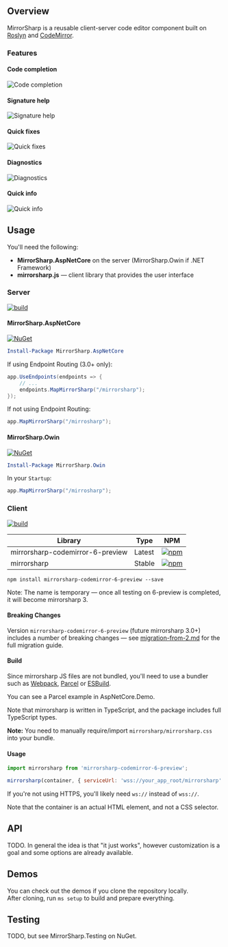 ## Overview

MirrorSharp is a reusable client-server code editor component built on [Roslyn](https://github.com/dotnet/roslyn) and [CodeMirror](https://codemirror.net/).

### Features
#### Code completion
![Code completion](📄readme/code-completion.png)

#### Signature help
![Signature help](📄readme/signature-help.png)

#### Quick fixes
![Quick fixes](📄readme/quick-fixes.png)

#### Diagnostics
![Diagnostics](📄readme/diagnostics.png)

#### Quick info
![Quick info](📄readme/infotips.png)

## Usage

You'll need the following:

- **MirrorSharp.AspNetCore** on the server (MirrorSharp.Owin if .NET Framework)
- **mirrorsharp.js** — client library that provides the user interface

### Server

[![build](https://img.shields.io/github/actions/workflow/status/ashmind/mirrorsharp/dotnet.yml?style=flat-square)](https://github.com/ashmind/mirrorsharp/actions/workflows/dotnet.yml)

#### MirrorSharp.AspNetCore
[![NuGet](https://img.shields.io/nuget/v/MirrorSharp.AspNetCore.svg?style=flat-square)](https://www.nuget.org/packages/MirrorSharp.AspNetCore)

```powershell
Install-Package MirrorSharp.AspNetCore
```

If using Endpoint Routing (3.0+ only):
```csharp
app.UseEndpoints(endpoints => {
    // ...
    endpoints.MapMirrorSharp("/mirrorsharp");
});
```

If not using Endpoint Routing:
```csharp
app.MapMirrorSharp("/mirrosharp");
```

#### MirrorSharp.Owin
[![NuGet](https://img.shields.io/nuget/v/MirrorSharp.Owin.svg?style=flat-square)](https://www.nuget.org/packages/MirrorSharp.Owin)

```powershell
Install-Package MirrorSharp.Owin
```

In your `Startup`:
```csharp
app.MapMirrorSharp("/mirrosharp");
```

### Client

[![build](https://img.shields.io/github/actions/workflow/status/ashmind/mirrorsharp/web-assets.yml?style=flat-square)](https://github.com/ashmind/mirrorsharp/actions/workflows/web-assets.yml)

| Library     | Type   | NPM                                                                                                                                                                                 |
|-------------|--------|-------------------------------------------------------------------------------------------------------------------------------------------------------------------------------------|
| mirrorsharp-codemirror-6-preview | Latest  | [![npm](https://img.shields.io/npm/v/mirrorsharp-codemirror-6-preview.svg?style=flat-square)](https://www.npmjs.com/package/mirrorsharp-codemirror-6-preview) |
| mirrorsharp                      | Stable  | [![npm](https://img.shields.io/npm/v/mirrorsharp.svg?style=flat-square)](https://www.npmjs.com/package/mirrorsharp)                                           |

```
npm install mirrorsharp-codemirror-6-preview --save
```

Note: The name is temporary — once all testing on 6-preview is completed, it will become mirrorsharp 3.

#### Breaking Changes

Version `mirrorsharp-codemirror-6-preview` (future mirrorsharp 3.0+) includes a number of breaking changes — see [migration-from-2.md](WebAssets/docs/migration-from-2.md) for the full migration guide.

#### Build

Since mirrorsharp JS files are not bundled, you'll need to use a bundler such as [Webpack](https://webpack.js.org), [Parcel](https://parceljs.org/) or [ESBuild](https://esbuild.github.io/).

You can see a Parcel example in AspNetCore.Demo.  

Note that mirrorsharp is written in TypeScript, and the package includes full TypeScript types.

**Note:** You need to manually require/import `mirrorsharp/mirrorsharp.css` into your bundle.

#### Usage
```javascript
import mirrorsharp from 'mirrorsharp-codemirror-6-preview';

mirrorsharp(container, { serviceUrl: 'wss://your_app_root/mirrorsharp' });
```

If you're not using HTTPS, you'll likely need `ws://` instead of `wss://`.

Note that the container is an actual HTML element, and not a CSS selector.

## API

TODO. In general the idea is that "it just works", however customization is a goal and some options are already available.

## Demos

You can check out the demos if you clone the repository locally.  
After cloning, run `ms setup` to build and prepare everything.

## Testing

TODO, but see MirrorSharp.Testing on NuGet.
